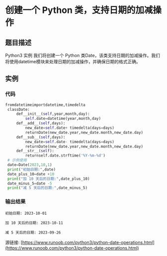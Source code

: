 # 创建一个 Python 类，支持日期的加减操作

## 题目描述
Python3 实例
我们将创建一个 Python 类Date，该类支持日期的加减操作。我们将使用datetime模块来处理日期的加减操作，并确保日期的格式正确。

## 实例
### 代码
```python
fromdatetimeimportdatetime,timedelta
 classDate:
     def__init__(self,year,month,day):
         self.date=datetime(year,month,day)
     def__add__(self,days):
         new_date=self.date+ timedelta(days=days)
         returnDate(new_date.year,new_date.month,new_date.day)
     def__sub__(self,days):
         new_date=self.date- timedelta(days=days)
         returnDate(new_date.year,new_date.month,new_date.day)
     def__str__(self):
         returnself.date.strftime('%Y-%m-%d')
 # 示例使用
 date=Date(2023,10,1)
 print("初始日期:",date)
 date_plus_10=date +10
 print("加 10 天后的日期:",date_plus_10)
 date_minus_5=date -5
 print("减 5 天后的日期:",date_minus_5)
```
### 输出结果
```
初始日期: 2023-10-01
加 10 天后的日期: 2023-10-11
减 5 天后的日期: 2023-09-26
```
源链接: [https://www.runoob.com/python3/python-date-operations.html](https://www.runoob.com/python3/python-date-operations.html)